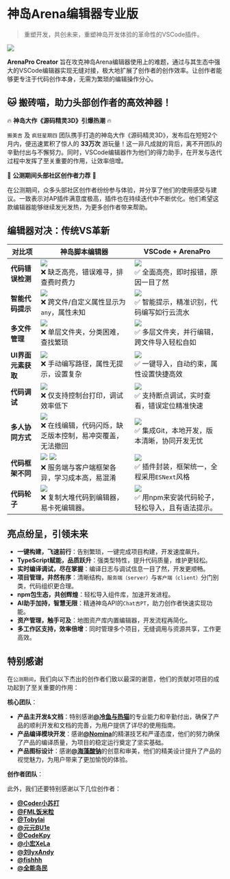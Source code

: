 # 神岛Arena编辑器专业版
> 重塑开发，共创未来，重塑神岛开发体验的革命性的VSCode插件。

[![](/arenaproVideo.png)](https://www.bilibili.com/video/BV1sazZYyELP)

**ArenaPro Creator** 旨在攻克神岛Arena编辑器使用上的难题，通过与其生态中强大的VSCode编辑器实现无缝对接，极大地扩展了创作者的创作效率。让创作者能够更专注于代码创作本身，无需为繁琐的编辑操作分心。

## 🐱 搬砖喵，助力头部创作者的高效神器！

🔥 **神岛大作《源码精灵3D》引爆热潮** 🔥

`搬美吉` 及 `疯狂星期四` 团队携手打造的神岛大作《源码精灵3D》，发布后在短短2个月内，便迅速累积了惊人的 **33万次** 游玩量！这一非凡成就的背后，离不开团队的辛勤付出与不懈努力。同时，VSCode编辑器作为他们的得力助手，在开发与迭代过程中发挥了至关重要的作用，让效率倍增。

🌟 **公测期间头部社区创作者力荐** 🌟

在公测期间，众多头部社区创作者纷纷参与体验，并分享了他们的使用感受与建议。一致表示对AP插件满意度极高，插件也在持续迭代中不断优化。他们希望这款编辑器能够继续发光发热，为更多创作者带来帮助。


## 编辑器对决：传统VS革新

| 对比项           | **神岛脚本编辑器**                           | **VSCode + ArenaPro**                     |
|----------------|----------------------------------------------|------------------------------------------------|
| **代码错误检测**   | ![](/QQ20241005-154400.png)<br>❌ 缺乏高亮，错误难寻，排查费时费力           | ![](/QQ20241005-154610.png) <br>✅ 全面高亮，即时报错，原因一目了然               |
| **智能代码提示**   | ![](/QQ20241005-154453.png) <br>❌ 跨文件/自定义属性显示为`any`，属性未知       |![](/QQ20241005-154731.png) <br> ✅ 智能提示，精准识别，代码编写如行云流水       |
| **多文件管理**     | ![](/QQ20241005-155536.png) <br>❌ 单层文件夹，分类困难，查找繁琐               | ![](/QQ20241005-160504.png) <br>✅ 多层文件夹，并行编辑，跨文件导入轻松自如     |
| **UI界面元素获取** | ![](/QQ20241005-160939.png) <br>❌ 手动编写路径，属性无提示，设置复杂           | ![](/QQ20241005-161207.png) <br>✅ 一键导入，自动约束，属性设置快捷高效         |
| **代码调试**       | ![](/QQ20241101-104656.png) <br>❌ 仅支持控制台打印，调试效率低下               | ![](/QQ20241101-105415.png) <br>✅ 支持断点调试，实时查看，错误定位精准快速     |
| **多人协同方式**   | ![](/QQ20241005-174131.png) <br>❌ 在线编辑，代码闪烁，缺乏版本控制，易冲突覆盖，无法撤回          | ![](/QQ20241005-173842.png) <br>✅ 集成Git，本地开发，版本清晰，协同开发无忧               |
| **代码框架不同**   | ![](/QQ20241005-175719.png) ![](/QQ20241005-175724.png) <br>❌ 服务端与客户端框架各异，学习成本高，易混淆     | ![](/QQ20241005-175546.png) <br>✅ 插件封装，框架统一，全程采用`ESNext`风格     |
| **代码轮子**   | ![](/QQ20241130-131627.png)<br> ❌ 复制大堆代码到编辑器，易卡死编辑器。     | ![](/QQ20241129-212048.png) <br> ✅ 用npm来安装代码轮子，轻松导入，且有语法提示。     |

## 亮点纷呈，引领未来

- **一键构建，飞速前行**：告别繁琐，一键完成项目构建，开发速度飙升。
- **TypeScript赋能，品质跃升**：强类型特性，提升代码质量，维护更轻松。
- **实时编译调试，尽在掌握**：编译日志与调试信息一目了然，开发更顺畅。
- **项目管理，井然有序**：清晰结构，`服务端（server）`与`客户端（client）`分门别类，代码组织更合理。
- **npm包生态，共创辉煌**：轻松导入组件库，加速开发进程。
- **AI助手加持，智慧无限**：精通神岛API的`Chat吉PT`，助力创作者快速实现功能。
- **资产管理，触手可及**：地图资产库内置编辑器，开发流程再简化。
- **多工作区支持，效率倍增**：同时管理多个项目，无缝调用与资源共享，工作更高效。


## 特别感谢

在`公测期间`，我们向以下杰出的创作者们致以最深的谢意，他们的贡献对项目的成功起到了至关重要的作用：

**核心团队**：

- **产品主开发&文档**：特别感谢[**@冷鱼与热猫**](https://dao3.fun/profile/83354)的专业能力和辛勤付出，确保了产品的顺利开发和文档的完善，为用户提供了详尽的使用指南。
- **产品编译模块开发**：感谢[**@Nomina**](https://dao3.fun/profile/13631966)的精湛技艺和严谨态度，他们的努力确保了产品的编译质量，为项目的稳定运行奠定了坚实基础。
- **产品图标设计**：感谢[**@海藻酸钠**](https://dao3.fun/profile/73)的创意和审美，他们的精美设计提升了产品的视觉魅力，为用户带来了更加愉悦的体验。

**创作者团队**：

此外，我们还要特别感谢以下几位创作者：

- [**@Coder小苏打**](https://dao3.fun/profile/12902615)
- [**@FML饭米粒**](https://dao3.fun/profile/2218285)
- [**@Tobylai**](https://dao3.fun/profile/74)
- [**@元元BU1e**](https://dao3.fun/profile/13306211)
- [**@CodeKpy**](https://dao3.fun/profile/12747698)
- [**@小宏XeLa**](https://dao3.fun/profile/4075204)
- [**@刘lyxAndy**](https://dao3.fun/profile/549672)
- [**@fishhh**](https://dao3.fun/profile/302458043687863)
- [**@全能岛民**](https://dao3.fun/profile/1349822)
